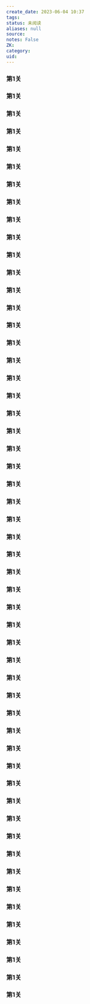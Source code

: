 ```yaml
---
create_date: 2023-06-04 10:37
tags: 
status: 未阅读 
aliases: null
source: 
notes: False
ZK: 
category: 
uid: 
---
```


### 第1关

### 第1关

### 第1关

### 第1关

### 第1关


### 第1关

### 第1关

### 第1关

### 第1关

### 第1关

### 第1关


### 第1关

### 第1关


### 第1关


### 第1关

### 第1关

### 第1关


### 第1关


### 第1关


### 第1关


### 第1关

### 第1关



### 第1关


### 第1关


### 第1关


### 第1关


### 第1关


### 第1关


### 第1关



### 第1关


### 第1关


### 第1关


### 第1关


### 第1关


### 第1关


### 第1关


### 第1关


### 第1关



### 第1关


### 第1关


### 第1关


### 第1关


### 第1关


### 第1关


### 第1关

### 第1关


### 第1关


### 第1关


### 第1关


### 第1关


### 第1关


### 第1关


### 第1关
